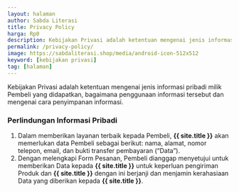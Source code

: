 ```yaml
---
layout: halaman
author: Sabda Literasi
title: Privacy Policy
harga: Rp0
description: Kebijakan Privasi adalah ketentuan mengenai jenis informasi pribadi milik Pembeli yang didapatkan, bagaimana penggunaan informasi tersebut dan mengenai cara penyimpanan informasi.
permalink: /privacy-policy/
image: https://sabdaliterasi.shop/media/android-icon-512x512
keyword: [kebijakan privasi]
tag: [halaman]
---
```

<p>Kebijakan Privasi adalah ketentuan mengenai jenis informasi pribadi milik Pembeli yang didapatkan, bagaimana penggunaan informasi tersebut dan mengenai cara penyimpanan informasi.</p><h3>Perlindungan Informasi Pribadi</h3><p></p><ol><li>Dalam memberikan layanan terbaik kepada Pembeli, <b>{{ site.title }}</b> akan memerlukan data Pembeli sebagai berikut: nama, alamat, nomor telepon, email, dan bukti transfer pembayaran (“Data”).</li><li>Dengan melengkapi Form Pesanan, Pembeli dianggap menyetujui untuk memberikan Data kepada <b>{{ site.title }}</b> untuk keperluan pengiriman Produk dan <b>{{ site.title }}</b> dengan ini berjanji dan menjamin kerahasiaan Data yang diberikan kepada <b>{{ site.title }}</b>.</li></ol><p></p>
